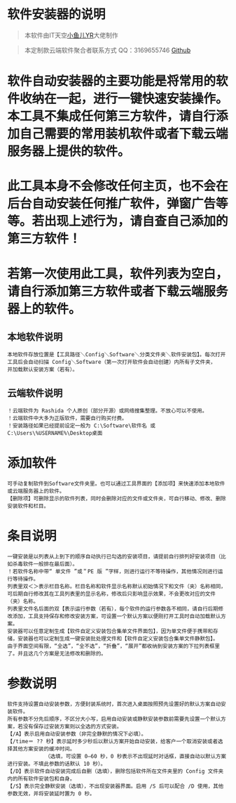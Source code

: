 # 软件安装器的说明
> 本软件由IT天空[小鱼儿YR](https://www.yrxitong.com)大佬制作

> 本定制款云端软件聚合者联系方式
> QQ：3169655746
> [Github](https://github.com/RashidaKAKU)

# 软件自动安装器的主要功能是将常用的软件收纳在一起，进行一键快速安装操作。本工具不集成任何第三方软件，请自行添加自己需要的常用装机软件或者下载云端服务器上提供的软件。
# 此工具本身不会修改任何主页，也不会在后台自动安装任何推广软件，弹窗广告等等。若出现上述行为，请自查自己添加的第三方软件！


# 若第一次使用此工具，软件列表为空白，请自行添加第三方软件或者下载云端服务器上的软件。
## 本地软件说明
	本地软件存放位置是【工具路径＼Config＼Software＼分类文件夹＼软件安装包】。每次打开工具后会自动扫描 Config＼Software（第一次打开软件会自动创建）内所有子文件夹，
	并加载默认安装方案（若有）。
## 云端软件说明
	！云端软件为 Rashida 个人原创（部分开源）或网络搜集整理。不放心可以不使用。
	！云端软件中大多为正版软件，需要自行购买付费。
	！安装路径如果已经提前设定一般为 C:\Software\软件名 或 C:\Users\%USERNAME%\Desktop桌面

# 添加软件
	可手动复制软件到Software文件夹里。也可以通过工具界面的【添加项】来快速添加本地软件或云端服务器上的软件。
	【删除项】可删除显示的软件列表，同时会删除对应的文件或文件夹，可自行移动、修改、删除安装软件和栏目。

# 条目说明
	一键安装是以列表从上到下的顺序自动执行已勾选的安装项目，请提前自行排列好安装项目（比如杀毒软件一般排在最后面）。
	！若软件名称中带“ 单文件 ”或＂PE 版 ”字样，则进行运行不等待操作，其他情况则进行运行等待操作。
	列表里双＜＞表示栏目名称。栏目名称和软件显示名称默认初始情况下和文件（夹）名称相同，可后期自行修改其在工具列表里的显示名称，修改后只影响显示效果，不会更改对应的文件（夹）名称。
	列表里文件名后面的双【表示运行参数（若有），每个软件的运行参数各不相同，请自行后期修改添加，工具支持保存和修改安装方案，可设置一个默认方案以便刚打开工具时自动加载默认方案。
	安装器可以任意定制生成【软件自定义安装包合集单文件界面包】，因为单文件便于携带和存储，安装器也可以定制生成一键安装批处理文件和【软件自定义安装包合集单文件静默包】。
	由于界面空间有限，“全选”，“全不选”，“折叠”，“展开”都收纳到安装方案的下拉列表框里了。并且这几个方案是无法修改和删除的。
	
# 参数说明
	软件支持设置自动安装参数，方便封装系统时，首次进入桌面按照预先设置好的默认方案自动安装软件。
	所有参数不分先后顺序，不区分大小写，启用自动安装或静默安装参数前需要先设置一个默认方案，若没有保存过安装方案则以全选的方式安装。
	【/A】表示启用自动安装参数（非完全静默的情况下必填）。
	【/time＝ ?? 秒】表示延时多少秒后以默认方案开始自动安装，给客户一个取消安装或者选择其他方案安装的缓冲时间。
				（选填，可设置 0—60 秒，0 秒表示不出现延时对话框，直接自动以默认方案进行安装。不填此参数的话默认 10 秒）。
	【/D】表示软件自动安装完成后自删（选填），删除包括软件所在文件夹里的 Config 文件夹内的所有软件安装包和自身。
	【/S】表示完全静默安装（选填），不出现安装器界面。启用 /S 后可以配合 /D 使用，其他参数无效，并将安装延时置为 0 秒。
